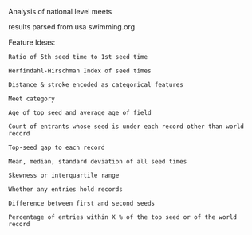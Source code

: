 Analysis of national level meets 

results parsed from usa swimming.org

Feature Ideas:

    Ratio of 5th seed time to 1st seed time

    Herfindahl‐Hirschman Index of seed times

    Distance & stroke encoded as categorical features

    Meet category

    Age of top seed and average age of field

    Count of entrants whose seed is under each record other than world record

    Top‐seed gap to each record

    Mean, median, standard deviation of all seed times

    Skewness or interquartile range

    Whether any entries hold records

    Difference between first and second seeds

    Percentage of entries within X % of the top seed or of the world record
